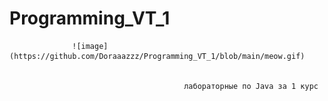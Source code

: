 # Programming_VT_1
                  ![image](https://github.com/Doraaazzz/Programming_VT_1/blob/main/meow.gif)


                                           лабораторные по Java за 1 курс
 
